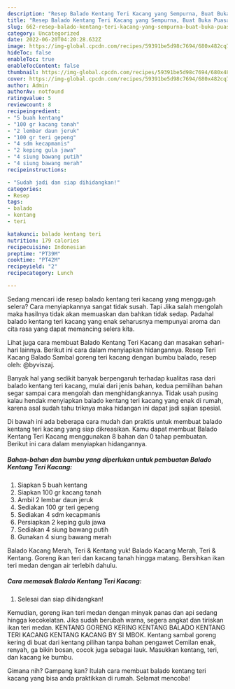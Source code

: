 ```yaml
---
description: "Resep Balado Kentang Teri Kacang yang Sempurna, Buat Buka Puasa}"
title: "Resep Balado Kentang Teri Kacang yang Sempurna, Buat Buka Puasa}"
slug: 662-resep-balado-kentang-teri-kacang-yang-sempurna-buat-buka-puasa
category: Uncategorized
date: 2022-06-20T04:20:28.632Z
image: https://img-global.cpcdn.com/recipes/59391be5d98c7694/680x482cq70/balado-kentang-teri-kacang-foto-resep-utama.jpg
hideToc: false
enableToc: true
enableTocContent: false
thumbnail: https://img-global.cpcdn.com/recipes/59391be5d98c7694/680x482cq70/balado-kentang-teri-kacang-foto-resep-utama.jpg
cover: https://img-global.cpcdn.com/recipes/59391be5d98c7694/680x482cq70/balado-kentang-teri-kacang-foto-resep-utama.jpg
author: Admin
authorAv: notfound
ratingvalue: 5
reviewcount: 8
recipeingredient:
- "5 buah kentang"
- "100 gr kacang tanah"
- "2 lembar daun jeruk"
- "100 gr teri gepeng"
- "4 sdm kecapmanis"
- "2 keping gula jawa"
- "4 siung bawang putih"
- "4 siung bawang merah"
recipeinstructions:

- "Sudah jadi dan siap dihidangkan!"
categories:
- Resep
tags:
- balado
- kentang
- teri

katakunci: balado kentang teri 
nutrition: 179 calories
recipecuisine: Indonesian
preptime: "PT39M"
cooktime: "PT42M"
recipeyield: "2"
recipecategory: Lunch

---
```



Sedang mencari ide resep balado kentang teri kacang yang menggugah selera? Cara menyiapkannya sangat tidak susah. Tapi Jika salah mengolah maka hasilnya tidak akan memuaskan dan bahkan tidak sedap. Padahal balado kentang teri kacang yang enak seharusnya mempunyai aroma dan cita rasa yang dapat memancing selera kita.


Lihat juga cara membuat Balado Kentang Teri Kacang dan masakan sehari-hari lainnya. Berikut ini cara dalam menyiapkan hidangannya. Resep Teri Kacang Balado Sambal goreng teri kacang dengan bumbu balado, resep oleh: @byviszaj.

Banyak hal yang sedikit banyak berpengaruh terhadap kualitas rasa dari balado kentang teri kacang, mulai dari jenis bahan, kedua pemilihan bahan segar sampai cara mengolah dan menghidangkannya. Tidak usah pusing kalau hendak menyiapkan balado kentang teri kacang yang enak di rumah, karena asal sudah tahu triknya maka hidangan ini dapat jadi sajian spesial.


Di bawah ini ada beberapa cara mudah dan praktis untuk membuat balado kentang teri kacang yang siap dikreasikan. Kamu dapat membuat Balado Kentang Teri Kacang menggunakan 8 bahan dan 0 tahap pembuatan. Berikut ini cara dalam menyiapkan hidangannya.

<!--inarticleads1-->

##### Bahan-bahan dan bumbu yang diperlukan untuk pembuatan Balado Kentang Teri Kacang:

1. Siapkan 5 buah kentang
1. Siapkan 100 gr kacang tanah
1. Ambil 2 lembar daun jeruk
1. Sediakan 100 gr teri gepeng
1. Sediakan 4 sdm kecapmanis
1. Persiapkan 2 keping gula jawa
1. Sediakan 4 siung bawang putih
1. Gunakan 4 siung bawang merah


Balado Kacang Merah, Teri &amp; Kentang yuk! Balado Kacang Merah, Teri &amp; Kentang. Goreng ikan teri dan kacang tanah hingga matang. Bersihkan ikan teri medan dengan air terlebih dahulu. 

<!--inarticleads2-->

##### Cara memasak Balado Kentang Teri Kacang:


1. Selesai dan siap dihidangkan!

Kemudian, goreng ikan teri medan dengan minyak panas dan api sedang hingga kecokelatan. Jika sudah berubah warna, segera angkat dan tiriskan ikan teri medan. KENTANG GORENG KERING KENTANG BALADO KENTANG TERI KACANG KENTANG KACANG BY SI MBOK. Kentang sambal goreng kering di buat dari kentang pilihan tanpa bahan pengawet Cemilan enak, renyah, ga bikin bosan, cocok juga sebagai lauk. Masukkan kentang, teri, dan kacang ke bumbu. 

Gimana nih? Gampang kan? Itulah cara membuat balado kentang teri kacang yang bisa anda praktikkan di rumah. Selamat mencoba!
